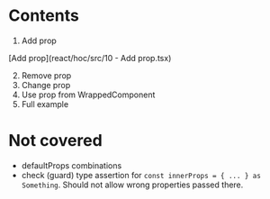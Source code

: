 # Contents

1. Add prop

[Add prop](react/hoc/src/10 - Add prop.tsx)

2. Remove prop
3. Change prop
4. Use prop from WrappedComponent
5. Full example

# Not covered

- defaultProps combinations
- check (guard) type assertion for `const innerProps = { ... } as Something`. Should not allow wrong properties passed there.
